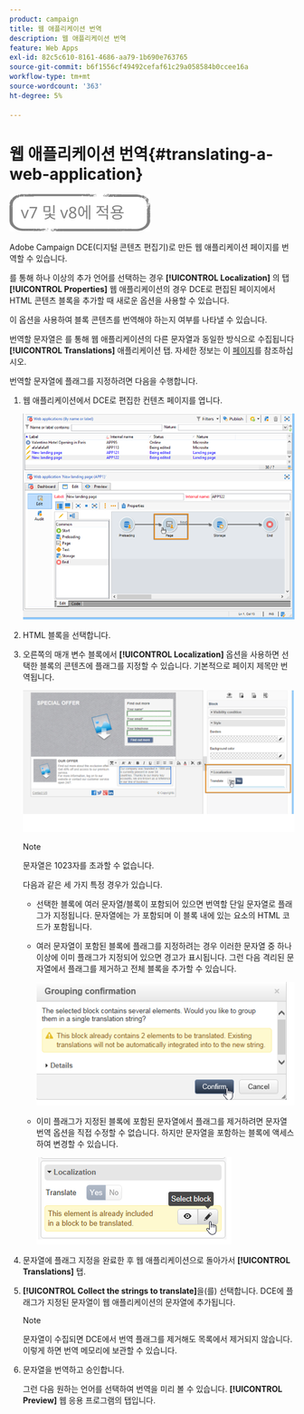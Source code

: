 ```yaml
---
product: campaign
title: 웹 애플리케이션 번역
description: 웹 애플리케이션 번역
feature: Web Apps
exl-id: 82c5c610-8161-4686-aa79-1b690e763765
source-git-commit: b6f1556cf49492cefaf61c29a058584b0ccee16a
workflow-type: tm+mt
source-wordcount: '363'
ht-degree: 5%

---
```


# 웹 애플리케이션 번역{#translating-a-web-application}

![](../../assets/common.svg)

Adobe Campaign DCE(디지털 콘텐츠 편집기)로 만든 웹 애플리케이션 페이지를 번역할 수 있습니다.

를 통해 하나 이상의 추가 언어를 선택하는 경우 **[!UICONTROL Localization]** 의 탭 **[!UICONTROL Properties]** 웹 애플리케이션의 경우 DCE로 편집된 페이지에서 HTML 콘텐츠 블록을 추가할 때 새로운 옵션을 사용할 수 있습니다.

이 옵션을 사용하여 블록 콘텐츠를 번역해야 하는지 여부를 나타낼 수 있습니다.

번역할 문자열은 를 통해 웹 애플리케이션의 다른 문자열과 동일한 방식으로 수집됩니다 **[!UICONTROL Translations]** 애플리케이션 탭. 자세한 정보는 이 [페이지](translating-a-web-form.md)를 참조하십시오.

번역할 문자열에 플래그를 지정하려면 다음을 수행합니다.

1. 웹 애플리케이션에서 DCE로 편집한 컨텐츠 페이지를 엽니다.

   ![](assets/dce_translation_3.png)

1. HTML 블록을 선택합니다.
1. 오른쪽의 매개 변수 블록에서 **[!UICONTROL Localization]** 옵션을 사용하면 선택한 블록의 콘텐츠에 플래그를 지정할 수 있습니다. 기본적으로 페이지 제목만 번역됩니다.

   ![](assets/dce_translation_1.png)

   >[!NOTE]
   >
   >문자열은 1023자를 초과할 수 없습니다.

   다음과 같은 세 가지 특정 경우가 있습니다.

   * 선택한 블록에 여러 문자열/블록이 포함되어 있으면 번역할 단일 문자열로 플래그가 지정됩니다. 문자열에는 가 포함되며 이 블록 내에 있는 요소의 HTML 코드가 포함됩니다.
   * 여러 문자열이 포함된 블록에 플래그를 지정하려는 경우 이러한 문자열 중 하나 이상에 이미 플래그가 지정되어 있으면 경고가 표시됩니다. 그런 다음 격리된 문자열에서 플래그를 제거하고 전체 블록을 추가할 수 있습니다.

      ![](assets/dce_translation_4.png)

   * 이미 플래그가 지정된 블록에 포함된 문자열에서 플래그를 제거하려면 문자열 번역 옵션을 직접 수정할 수 없습니다. 하지만 문자열을 포함하는 블록에 액세스하여 변경할 수 있습니다.

      ![](assets/dce_translation_2.png)

1. 문자열에 플래그 지정을 완료한 후 웹 애플리케이션으로 돌아가서 **[!UICONTROL Translations]** 탭.
1. **[!UICONTROL Collect the strings to translate]**&#x200B;을(를) 선택합니다. DCE에 플래그가 지정된 문자열이 웹 애플리케이션의 문자열에 추가됩니다.

   >[!NOTE]
   >
   >문자열이 수집되면 DCE에서 번역 플래그를 제거해도 목록에서 제거되지 않습니다. 이렇게 하면 번역 메모리에 보관할 수 있습니다.

1. 문자열을 번역하고 승인합니다.

   그런 다음 원하는 언어를 선택하여 번역을 미리 볼 수 있습니다. **[!UICONTROL Preview]** 웹 응용 프로그램의 탭입니다.
